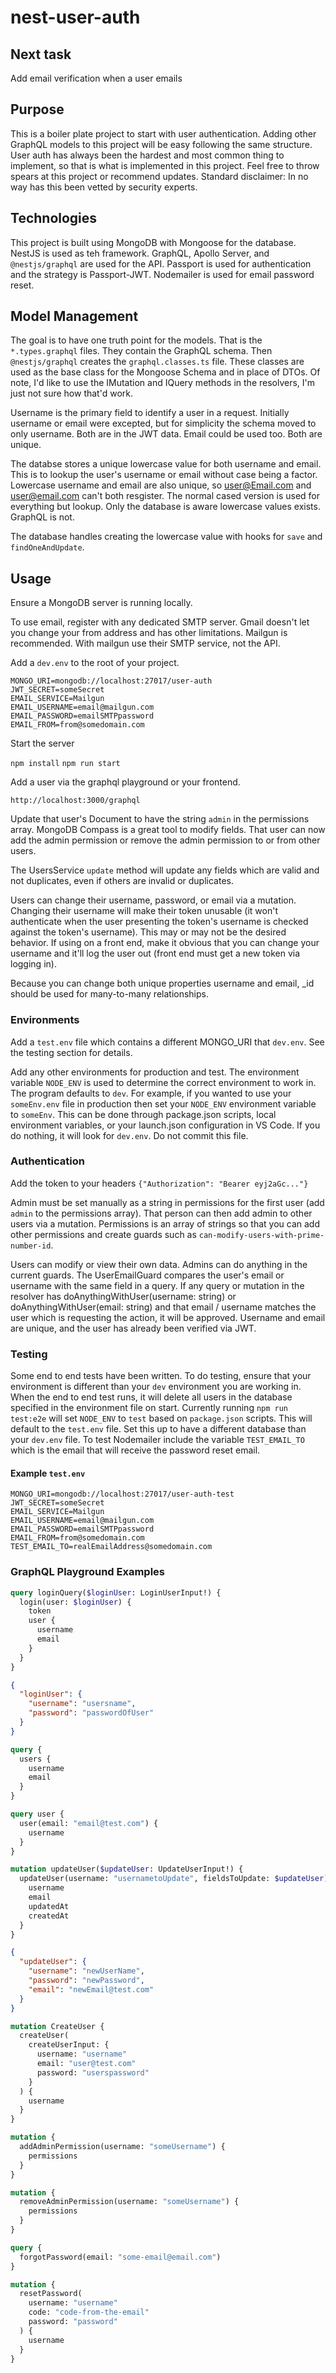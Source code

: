 # nest-user-auth

## Next task

Add email verification when a user emails

## Purpose

This is a boiler plate project to start with user authentication. Adding other GraphQL models to this project will be easy following the same structure. User auth has always been the hardest and most common thing to implement, so that is what is implemented in this project. Feel free to throw spears at this project or recommend updates. Standard disclaimer: In no way has this been vetted by security experts.

## Technologies

This project is built using MongoDB with Mongoose for the database. NestJS is used as teh framework. GraphQL, Apollo Server, and `@nestjs/graphql` are used for the API. Passport is used for authentication and the strategy is Passport-JWT. Nodemailer is used for email password reset.

## Model Management

The goal is to have one truth point for the models. That is the `*.types.graphql` files. They contain the GraphQL schema. Then `@nestjs/graphql` creates the `graphql.classes.ts` file. These classes are used as the base class for the Mongoose Schema and in place of DTOs. Of note, I'd like to use the IMutation and IQuery methods in the resolvers, I'm just not sure how that'd work.

Username is the primary field to identify a user in a request. Initially username or email were excepted, but for simplicity the schema moved to only username. Both are in the JWT data. Email could be used too. Both are unique.

The databse stores a unique lowercase value for both username and email. This is to lookup the user's username or email without case being a factor. Lowercase username and email are also unique, so user@Email.com and user@email.com can't both resgister. The normal cased version is used for everything but lookup. Only the database is aware lowercase values exists. GraphQL is not.

The database handles creating the lowercase value with hooks for `save` and `findOneAndUpdate`.

## Usage

Ensure a MongoDB server is running locally.

To use email, register with any dedicated SMTP server. Gmail doesn't let you change your from address and has other limitations. Mailgun is recommended. With mailgun use their SMTP service, not the API.

Add a `dev.env` to the root of your project.

```env
MONGO_URI=mongodb://localhost:27017/user-auth
JWT_SECRET=someSecret
EMAIL_SERVICE=Mailgun
EMAIL_USERNAME=email@mailgun.com
EMAIL_PASSWORD=emailSMTPpassword
EMAIL_FROM=from@somedomain.com
```

Start the server

`npm install`
`npm run start`

Add a user via the graphql playground or your frontend.

`http://localhost:3000/graphql`

Update that user's Document to have the string `admin` in the permissions array. MongoDB Compass is a great tool to modify fields. That user can now add the admin permission or remove the admin permission to or from other users.

The UsersService `update` method will update any fields which are valid and not duplicates, even if others are invalid or duplicates.

Users can change their username, password, or email via a mutation. Changing their username will make their token unusable (it won't authenticate when the user presenting the token's username is checked against the token's username). This may or may not be the desired behavior. If using on a front end, make it obvious that you can change your username and it'll log the user out (front end must get a new token via logging in).

Because you can change both unique properties username and email, \_id should be used for many-to-many relationships.

### Environments

Add a `test.env` file which contains a different MONGO_URI that `dev.env`. See the testing section for details.

Add any other environments for production and test. The environment variable `NODE_ENV` is used to determine the correct environment to work in. The program defaults to `dev`. For example, if you wanted to use your `someEnv.env` file in production then set your `NODE_ENV` environment variable to `someEnv`. This can be done through package.json scripts, local environment variables, or your launch.json configuration in VS Code. If you do nothing, it will look for `dev.env`. Do not commit this file.

### Authentication

Add the token to your headers `{"Authorization": "Bearer eyj2aGc..."}`

Admin must be set manually as a string in permissions for the first user (add `admin` to the permissions array). That person can then add admin to other users via a mutation. Permissions is an array of strings so that you can add other permissions and create guards such as `can-modify-users-with-prime-number-id`.

Users can modify or view their own data. Admins can do anything in the current guards. The UserEmailGuard compares the user's email or username with the same field in a query. If any query or mutation in the resolver has doAnythingWithUser(username: string) or doAnythingWithUser(email: string) and that email / username matches the user which is requesting the action, it will be approved. Username and email are unique, and the user has already been verified via JWT.

### Testing

Some end to end tests have been written. To do testing, ensure that your environment is different than your `dev` environment you are working in. When the end to end test runs, it will delete all users in the database specified in the environment file on start. Currently running `npm run test:e2e` will set `NODE_ENV` to `test` based on `package.json` scripts. This will default to the `test.env` file. Set this up to have a different database than your `dev.env` file. To test Nodemailer include the variable `TEST_EMAIL_TO` which is the email that will receive the password reset email.

#### Example `test.env`

```env
MONGO_URI=mongodb://localhost:27017/user-auth-test
JWT_SECRET=someSecret
EMAIL_SERVICE=Mailgun
EMAIL_USERNAME=email@mailgun.com
EMAIL_PASSWORD=emailSMTPpassword
EMAIL_FROM=from@somedomain.com
TEST_EMAIL_TO=realEmailAddress@somedomain.com
```

### GraphQL Playground Examples

```graphql
query loginQuery($loginUser: LoginUserInput!) {
  login(user: $loginUser) {
    token
    user {
      username
      email
    }
  }
}
```

```json
{
  "loginUser": {
    "username": "usersname",
    "password": "passwordOfUser"
  }
}
```

```graphql
query {
  users {
    username
    email
  }
}
```

```graphql
query user {
  user(email: "email@test.com") {
    username
  }
}
```

```graphql
mutation updateUser($updateUser: UpdateUserInput!) {
  updateUser(username: "usernametoUpdate", fieldsToUpdate: $updateUser) {
    username
    email
    updatedAt
    createdAt
  }
}
```

```json
{
  "updateUser": {
    "username": "newUserName",
    "password": "newPassword",
    "email": "newEmail@test.com"
  }
}
```

```graphql
mutation CreateUser {
  createUser(
    createUserInput: {
      username: "username"
      email: "user@test.com"
      password: "userspassword"
    }
  ) {
    username
  }
}
```

```graphql
mutation {
  addAdminPermission(username: "someUsername") {
    permissions
  }
}
```

```graphql
mutation {
  removeAdminPermission(username: "someUsername") {
    permissions
  }
}
```

```graphql
query {
  forgotPassword(email: "some-email@email.com")
}
```

```graphql
mutation {
  resetPassword(
    username: "username"
    code: "code-from-the-email"
    password: "password"
  ) {
    username
  }
}
```
